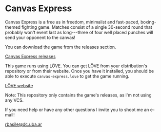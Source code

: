 # Canvas Express

Canvas Express is a free as in freedom, minimalist and fast-paced, boxing-themed fighting game. Matches consist of a single 30-second round that probably won't event last as long---three of four well placed punches will send your opponent to the canvas!

You can download the game from the releases section.

[Canvas Express releases](https://github.com/ramirobasile/canvas-express/releases)

This game runs using LÖVE. You can get LÖVE from your distribution's repository or from their website. Once you have it installed, you should be able to execute `canvas-express.love` to get the game running.

[LÖVE website](https://love2d.org/)

Note: This repository only contains the game's releases, as I'm not using any VCS.

If you need help or have any other questions I invite you to shoot me an e-mail!

[rbasile@dc.uba.ar](mailto:rbasile@dc.uba.ar)
